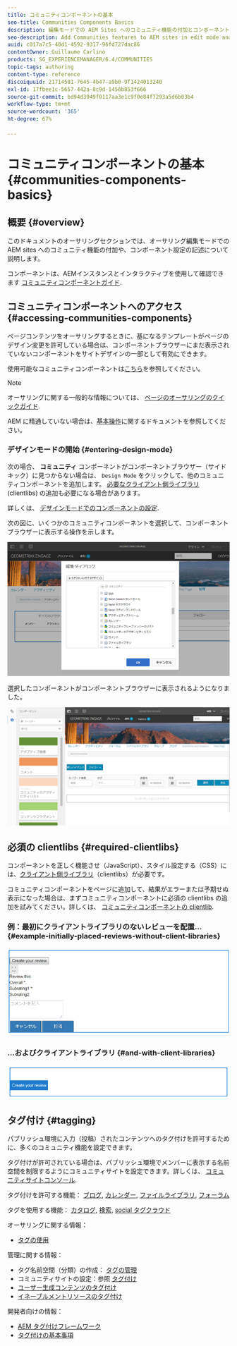 ```yaml
---
title: コミュニティコンポーネントの基本
seo-title: Communities Components Basics
description: 編集モードでの AEM Sites へのコミュニティ機能の付加とコンポーネントの設定
seo-description: Add Communities features to AEM sites in edit mode and configure components
uuid: c017a7c5-40d1-4592-9317-96fd727dac86
contentOwner: Guillaume Carlino
products: SG_EXPERIENCEMANAGER/6.4/COMMUNITIES
topic-tags: authoring
content-type: reference
discoiquuid: 21714581-7645-4b47-a9b0-9f1424013240
exl-id: 17fbee1c-5657-442a-8c9d-1456b853f666
source-git-commit: bd94d3949f0117aa3e1c9f0e84f7293a5d6b03b4
workflow-type: tm+mt
source-wordcount: '365'
ht-degree: 67%

---
```


# コミュニティコンポーネントの基本 {#communities-components-basics}

## 概要 {#overview}

このドキュメントのオーサリングセクションでは、オーサリング編集モードでの  AEM sites へのコミュニティ機能の付加や、コンポーネント設定の記述について説明します。

コンポーネントは、AEMインスタンスとインタラクティブを使用して確認できます [コミュニティコンポーネントガイド](components-guide.md).

## コミュニティコンポーネントへのアクセス {#accessing-communities-components}

ページコンテンツをオーサリングするときに、基になるテンプレートがページのデザイン変更を許可している場合は、コンポーネントブラウザーにまだ表示されていないコンポーネントをサイトデザインの一部として有効にできます。

使用可能なコミュニティコンポーネントは[こちら](author-communities.md#available-communities-components)を参照してください。

>[!NOTE]
>
>オーサリングに関する一般的な情報については、 [ページのオーサリングのクイックガイド](../../help/sites-authoring/qg-page-authoring.md).
>
>AEM に精通していない場合は、[基本操作](../../help/sites-authoring/basic-handling.md)に関するドキュメントを参照してください。

### デザインモードの開始 {#entering-design-mode}

次の場合、 **コミュニティ** コンポーネントがコンポーネントブラウザー（サイドキック）に見つからない場合は、 `Design Mode` をクリックして、他のコミュニティコンポーネントを追加します。 [必要なクライアント側ライブラリ](#required-clientlibs) (clientlibs) の追加も必要になる場合があります。

詳しくは、 [デザインモードでのコンポーネントの設定](../../help/sites-authoring/default-components-designmode.md).

次の図に、いくつかのコミュニティコンポーネントを選択して、コンポーネントブラウザーに表示する操作を示します。

![chlimage_1-424](assets/chlimage_1-424.png)

選択したコンポーネントがコンポーネントブラウザーに表示されるようになりました。

![chlimage_1-425](assets/chlimage_1-425.png)

## 必須の clientlibs {#required-clientlibs}

コンポーネントを正しく機能させ（JavaScript）、スタイル設定する（CSS）には、[クライアント側ライブラリ](../../help/sites-developing/clientlibs.md)（clientlibs）が必要です。

コミュニティコンポーネントをページに追加して、結果がエラーまたは予期せぬ表示になった場合は、まずコミュニティコンポーネントに必須の clientlibs の追加を試みてください。詳しくは、 [コミュニティコンポーネントの clientlib](clientlibs.md).

### 例：最初にクライアントライブラリのないレビューを配置… {#example-initially-placed-reviews-without-client-libraries}

![chlimage_1-426](assets/chlimage_1-426.png)

### ...およびクライアントライブラリ {#and-with-client-libraries}

![chlimage_1-427](assets/chlimage_1-427.png)

## タグ付け {#tagging}

パブリッシュ環境に入力（投稿）されたコンテンツへのタグ付けを許可するために、多くのコミュニティ機能を設定できます。

タグ付けが許可されている場合は、パブリッシュ環境でメンバーに表示する名前空間を制限するようにコミュニティサイトを設定できます。詳しくは、 [コミュニティサイトコンソール](sites-console.md#tagging).

タグ付けを許可する機能： [ブログ](blog-feature.md), [カレンダー](calendar.md), [ファイルライブラリ](file-library.md), [フォーラム](forum.md)

タグを使用する機能： [カタログ](catalog.md), [検索](search.md), [social タグクラウド](tagcloud.md)

オーサリングに関する情報：

* [タグの使用 ](../../help/sites-authoring/tags.md)

管理に関する情報：

* タグ名前空間（分類）の作成： [タグの管理](../../help/sites-administering/tags.md)
* コミュニティサイトの設定：参照 [タグ付け](sites-console.md#tagging)
* [ユーザー生成コンテンツのタグ付け](../../help/sites-authoring/tags.md)
* [イネーブルメントリソースのタグ付け](tag-resources.md)

開発者向けの情報：

* [AEM タグ付けフレームワーク](../../help/sites-developing/framework.md)
* [タグ付けの基本事項](tag.md)
